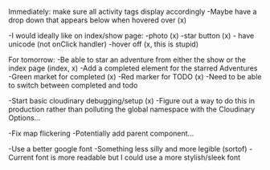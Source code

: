 Immediately: make sure all activity tags display accordingly
  -Maybe have a drop down that appears below when hovered over (x)

-I would ideally like on index/show page:
  -photo (x)
  -star button (x)
    - have unicode (not onClick handler)
  -hover off (x, this is stupid)


For tomorrow:
  -Be able to star an adventure from either the show or the index page (index, x)
  -Add a completed element for the starred Adventures
    -Green market for completed (x)
    -Red marker for TODO (x)
    -Need to be able to switch between completed and todo

  -Start basic cloudinary debugging/setup (x)
    -Figure out a way to do this in production rather than polluting the
    global namespace with the Cloudinary Options...


-Fix map flickering
  -Potentially add parent component...

-Use a better google font
  -Something less silly and more legible (sortof)
    -Current font is more readable but I could use a more stylish/sleek font
